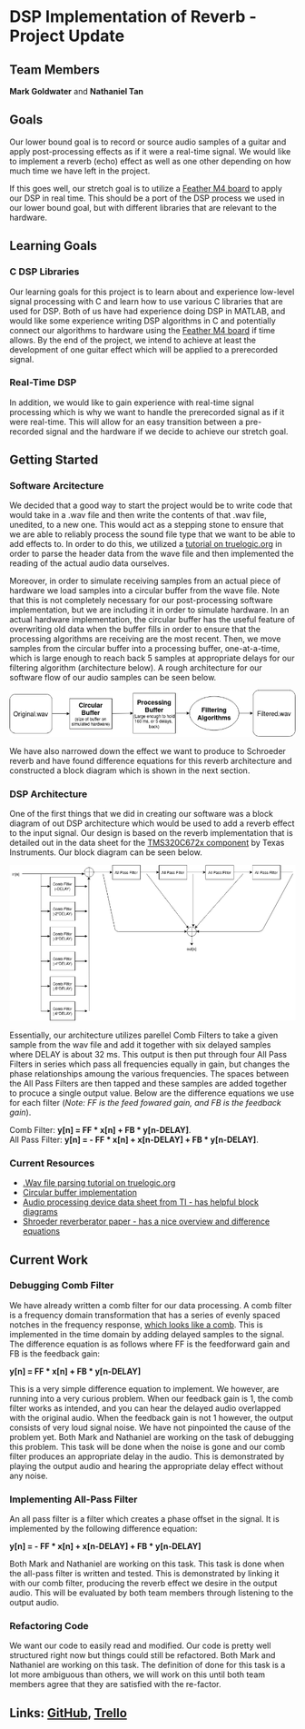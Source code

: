 # DSP Implementation of Reverb - Project Update

## Team Members
**Mark Goldwater** and **Nathaniel Tan**

## Goals
Our lower bound goal is to record or source audio samples of a guitar and apply post-processing effects as if it were a real-time signal. We would  like to implement a reverb (echo) effect as well as one other depending on how much time we have left in the project.

If this goes well, our stretch goal is to utilize a [Feather M4 board](https://www.adafruit.com/product/3857) to apply our DSP in real time. This should be a port of the DSP process we used in our lower bound goal, but with different libraries that are relevant to the hardware.

## Learning Goals

### C DSP Libraries
Our learning goals for this project is to learn about and experience low-level signal processing with C and learn how to use various C libraries that are used for DSP. Both of us have had experience doing DSP in MATLAB, and would like some experience writing DSP algorithms in C and potentially connect our algorithms to hardware using the [Feather M4 board](https://www.adafruit.com/product/3857) if time allows. By the end of the project, we intend to achieve at least the development of one guitar effect which will be applied to a prerecorded signal.

### Real-Time DSP
In addition, we would like to gain experience with real-time signal processing which is why we want to handle the prerecorded signal as if it were real-time. This will allow for an easy transition between a pre-recorded signal and the hardware if we decide to achieve our stretch goal.

## Getting Started

### Software Arcitecture

We decided that a good way to start the project would be to write code that would take in a .wav file and then write the contents of that .wav file, unedited, to a new one. This would act as a stepping stone to ensure that we are able to reliably process the sound file type that we want to be able to add effects to. In order to do this, we utilized a [tutorial on truelogic.org](http://truelogic.org/wordpress/2015/09/04/parsing-a-wav-file-in-c/) in order to parse the header data from the wave file and then implemented the reading of the actual audio data ourselves.

Moreover, in order to simulate receiving samples from an actual piece of hardware we load samples into a circular buffer from the wave file. Note that this is not completely necessary for our post-processing software implementation, but we are including it in order to simulate hardware. In an actual hardware implementation, the circular buffer has the useful feature of overwriting old data when the buffer fills in order to ensure that the processing algorithms are receiving are the most recent. Then, we move samples from the circular buffer into a processing buffer, one-at-a-time, which is large enough to reach back 5 samples at appropriate delays for our filtering algorithm (architecture below). A rough architecture for our software flow of our audio samples can be seen below.

![Software Flow Diagram](../img/SoftwareFlow.png)

We have also narrowed down the effect we want to produce to Schroeder reverb and have found difference equations for this reverb architecture and constructed a block diagram which is shown in the next section.

### DSP Architecture

One of the first things that we did in creating our software was a block diagram of out DSP architecture which would be used to add a reverb effect to the input signal. Our design is based on the reverb implementation that is detailed out in
the data sheet for the [TMS320C672x component](https://www.ti.com/lit/an/spraaa5/spraaa5.pdf) by Texas Instruments. Our block diagram can be seen below.

![DSP Arcitecture Block Diagram](../img/ShroederReverb.png)

Essentially, our architecture utilizes parellel Comb Filters to take a given sample from the wav file and add it together with six delayed samples where DELAY is about 32 ms. This output is then put through four All Pass Filters in series which pass all frequencies equally in gain, but changes the phase relationships amoung the various frequencies. The spaces between the All Pass Filters are then tapped and these samples are added together to procuce a single output value. Below are the difference equations we use for each filter (*Note: FF is the feed fowared gain, and FB is the feedback gain*).

Comb Filter: **y[n] = FF * x[n] + FB * y[n-DELAY]**. \
All Pass Filter: **y[n] = - FF * x[n] + x[n-DELAY] + FB * y[n-DELAY]**.

### Current Resources

- [.Wav file parsing tutorial on truelogic.org](http://truelogic.org/wordpress/2015/09/04/parsing-a-wav-file-in-c/)
- [Circular buffer implementation](https://github.com/embeddedartistry/embedded-resources/tree/master/examples/c/circular_buffer)
- [Audio processing device data sheet from TI - has helpful block diagrams](https://www.ti.com/lit/an/spraaa5/spraaa5.pdf)
- [Shroeder reverberator paper - has a nice overview and difference equations](http://www.paulwittschen.com/files/schroeder_paper.pdf)

## Current Work

### Debugging Comb Filter
We have already written a comb filter for our data processing. A comb filter is a frequency domain transformation that has a series of evenly spaced notches in the frequency response, [which looks like a comb](https://en.wikipedia.org/wiki/Comb_filter). This is implemented in the time domain by adding delayed samples to the signal. The difference equation is as follows where FF is the feedforward gain and FB is the feedback gain:

**y[n] = FF * x[n] + FB * y[n-DELAY]**

This is a very simple difference equation to implement. We however, are running into a very curious problem. When our feedback gain is 1, the comb filter works as intended, and you can hear the delayed audio overlapped with the original audio. When the feedback gain is not 1 however, the output consists of very loud signal noise. We have not pinpointed the cause of the problem yet. Both Mark and Nathaniel are working on the task of debugging this problem. This task will be done when the noise is gone and our comb filter produces an appropriate delay in the audio. This is demonstrated by playing the output audio and hearing the appropriate delay effect without any noise.

### Implementing All-Pass Filter
An all pass filter is a filter which creates a phase offset in the signal. It is implemented by the following difference equation:

**y[n] = - FF * x[n] + x[n-DELAY] + FB * y[n-DELAY]**

Both Mark and Nathaniel are working on this task. This task is done when the all-pass filter is written and tested. This is demonstrated by linking it with our comb filter, producing the reverb effect we desire in the output audio. This will be evaluated by both team members through listening to the output audio.

### Refactoring Code
We want our code to easily read and modified. Our code is pretty well structured right now but things could still be refactored. Both Mark and Nathaniel are working on this task. The definition of done for this task is a lot more ambiguous than others, we will work on this until both team members agree that they are satisfied with the re-factor.

## Links: [GitHub](https://github.com/MarkG98/C-Verb), [Trello](https://trello.com/b/D3GjNhy6/c-verb)
